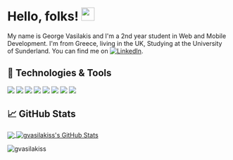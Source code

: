 # Hello, folks! <img src="https://raw.githubusercontent.com/MartinHeinz/MartinHeinz/master/wave.gif" width="30px">

My name is George Vasilakis and I'm a 2nd year student in Web and Mobile Development. I'm from Greece, living in the UK, Studying at the University of Sunderland. You can find me on  [![LinkedIn][3.2]][2].

## 🔧 Technologies & Tools
![](https://img.shields.io/badge/OS-Windows-informational?style=flat&logo=windows&logoColor=white&color=2bbc8a)
![](https://img.shields.io/badge/Editor-Visual_Studio-informational?style=flat&logo=visual-studio&logoColor=white&color=2bbc8a)
![](https://img.shields.io/badge/Editor-Visual_Studio_Code-informational?style=flat&logo=visual-studio-code&logoColor=white&color=2bbc8a)
![](https://img.shields.io/badge/Code-PHP-informational?style=flat&logo=php&logoColor=white&color=2bbc8a)
![](https://img.shields.io/badge/Code-CSharp-informational?style=flat&logo=c-sharp&logoColor=white&color=2bbc8a)
![](https://img.shields.io/badge/Code-Javascript-informational?style=flat&logo=JavaScript&logoColor=white&color=2bbc8a)
![](https://img.shields.io/badge/Tools-Docker-informational?style=flat&logo=docker&logoColor=white&color=2bbc8a)
![](https://img.shields.io/badge/Cloud-Netlify-informational?style=flat&logo=netlify&logoColor=white&color=2bbc8a)

## &#x1f4c8; GitHub Stats

<a href="https://github.com/gvasilakiss/gvasilakiss">
  <img align="center" src="https://github-readme-stats.vercel.app/api/top-langs/?username=gvasilakiss&title_color=ffffff&text_color=c9cacc&icon_color=2bbc8a&bg_color=1d1f21" />
</a>

<a href="https://github.com/gvasilakiss/gvasilakiss">
  <img align="center" src="https://github-readme-stats.vercel.app/api?username=gvasilakiss&count_private=true&show_icons=true&line_height=27&count_private=true&title_color=ffffff&text_color=c9cacc&icon_color=2bbc8a&bg_color=1d1f21" alt="gvasilakiss's GitHub Stats" />
</a>
<p align="left"> <img src="https://komarev.com/ghpvc/?username=gvasilakiss" alt="gvasilakiss" /> </p>

<!-- links to your social media accounts -->

[1]: https://github.com/gvasilakiss
[2]: https://www.linkedin.com/in/gvasilakiss/

<!-- links to social media icons -->

<!-- icons with padding -->
[2.1]: http://i.imgur.com/0o48UoR.png (github icon with padding)

<!-- icons without padding -->

[2.2]: http://i.imgur.com/9I6NRUm.png (github icon without padding)
[3.2]: https://raw.githubusercontent.com/MartinHeinz/MartinHeinz/master/linkedin-3-16.png (LinkedIn icon without padding)
